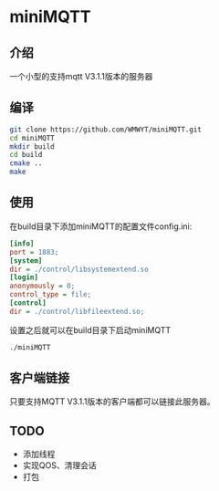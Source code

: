 # miniMQTT

## 介绍

一个小型的支持mqtt V3.1.1版本的服务器

## 编译

``` bash
git clone https://github.com/WMWYT/miniMQTT.git
cd miniMQTT
mkdir build
cd build
cmake ..
make
```

## 使用

在build目录下添加miniMQTT的配置文件config.ini:

``` ini
[info]
port = 1883;
[system]
dir = ./control/libsystemextend.so
[login]
anonymously = 0;
control_type = file;
[control]
dir = ./control/libfileextend.so;
```

设置之后就可以在build目录下启动miniMQTT

```bash
./miniMQTT
```

## 客户端链接

只要支持MQTT V3.1.1版本的客户端都可以链接此服务器。

## TODO

* 添加线程
* 实现QOS、清理会话
* 打包